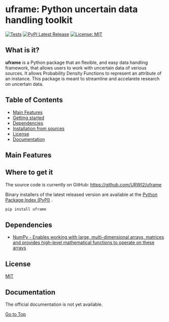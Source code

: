 # uframe: Python uncertain data handling toolkit
[![Tests](https://github.com/URWI2/uframe/actions/workflows/tests.yml/badge.svg)](https://github.com/URWI2/uframe/actions/workflows/tests.yml)
[![PyPI Latest Release](https://img.shields.io/pypi/v/uframe.svg)](https://pypi.org/project/uframe/)
[![License: MIT](https://img.shields.io/badge/License-MIT-yellow.svg)](https://opensource.org/licenses/MIT)

## What is it?

**uframe** is a Python package that an flexible, and easy data handling 
framework, that allows users to work with uncertain data of verious sources. 
It allows Probability Density Functions to represent an attribute of an
instance. 
This package is meant to streamline and accelarete research on uncertain data.



## Table of Contents

- [Main Features](#main-features)
- [Getting started](#Getting-started)
- [Dependencies](#dependencies)
- [Installation from sources](#installation-from-sources)
- [License](#license)
- [Documentation](#documentation)

## Main Features


## Where to get it
The source code is currently on GitHub:
https://github.com/URWI2/uframe

Binary installers of the latest released version are available at the [Python
Package Index (PyPI)](https://pypi.org/project/uframe) .


```sh
pip install uframe
```

## Dependencies
- [NumPy - Enables working with large, multi-dimensional arrays, matrices and provides high-level mathematical functions to operate on these arrays](https://www.numpy.org)


## License
[MIT](LICENSE)

## Documentation
The official documentation is not yet available. 

[Go to Top](#table-of-contents)

